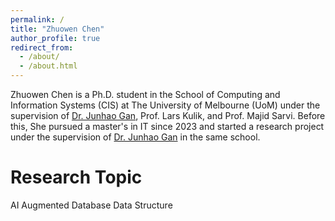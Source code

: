```yaml
---
permalink: /
title: "Zhuowen Chen"
author_profile: true
redirect_from: 
  - /about/
  - /about.html
---
```


Zhuowen Chen is a Ph.D. student in the School of Computing and Information Systems (CIS) at The University of Melbourne (UoM) under the supervision of [Dr. Junhao Gan](https://sites.google.com/site/junhogan/), Prof. Lars Kulik, and Prof. Majid Sarvi. Before this, She pursued a master's in IT since 2023 and started a research project under the supervision of [Dr. Junhao Gan](https://sites.google.com/site/junhogan/) in the same school.



Research Topic
======
AI Augmented Database Data Structure

